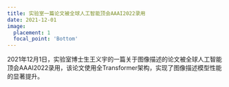 ```yaml
---
title: 实验室一篇论文被全球人工智能顶会AAAI2022录用
date: 2021-12-01
image:
  placement: 1
  focal_point: 'Bottom'
---
```


2021年12月1日，实验室博士生王义宇的一篇关于图像描述的论文被全球人工智能顶会AAAI2022录用，该论文使用全Transformer架构，实现了图像描述模型性能的显著提升。